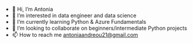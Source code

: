 - 👋 Hi, I’m Antonia
- 👀 I’m interested in data engineer and data science
- 🌱 I’m currently learning Python & Azure Fundamentals
- 💞️ I’m looking to collaborate on beginners/intermediate Python projects
- 📫 How to reach me antoniaandreou21@gmail.com

<!---
antoniaandreou/antoniaandreou is a ✨ special ✨ repository because its `README.md` (this file) appears on your GitHub profile.
You can click the Preview link to take a look at your changes.
--->
